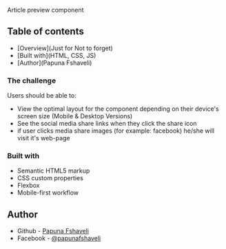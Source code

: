 Article preview component

## Table of contents

- [Overview](Just for Not to forget)
- [Built with](HTML, CSS, JS)
- [Author](Papuna Fshaveli)

### The challenge

Users should be able to:

- View the optimal layout for the component depending on their device's screen size (Mobile & Desktop Versions)
- See the social media share links when they click the share icon
- if user clicks media share images (for example: facebook) he/she will visit it's web-page

### Built with

- Semantic HTML5 markup
- CSS custom properties
- Flexbox
- Mobile-first workflow

## Author

- Github - [Papuna Fshaveli](https://github.com/papunafshaveli)
- Facebook - [@papunafshaveli](https://www.facebook.com/papunafshaveli)
